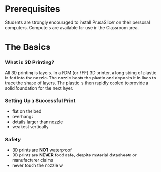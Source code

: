 # Prerequisites

Students are strongly encouraged to install PrusaSlicer on their personal computers. Computers are available for use in the Classroom area.

# The Basics
### What is 3D Printing?
All 3D printing is layers. In a FDM (or FFF) 3D printer, a long string of plastic is fed into the nozzle. The nozzle heats the plastic and deposits it in lines to trace the shape of layers. The plastic is then rapidly cooled to provide a solid foundation for the next layer. 

### Setting Up a Successful Print
- flat on the bed
- overhangs
- details larger than nozzle
- weakest vertically

### Safety
* 3D prints are **NOT** waterproof
* 3D prints are **NEVER** food safe, despite material datasheets or manufacturer claims
* never touch the nozzle w